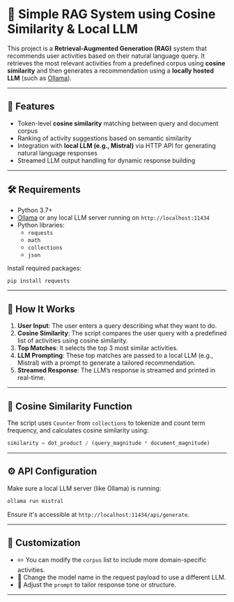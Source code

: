 
# 🧠 Simple RAG System using Cosine Similarity & Local LLM

This project is a **Retrieval-Augmented Generation (RAG)** system that recommends user activities based on their natural language query. It retrieves the most relevant activities from a predefined corpus using **cosine similarity** and then generates a recommendation using a **locally hosted LLM** (such as [Ollama](https://ollama.com/)).

---

## 🚀 Features

- Token-level **cosine similarity** matching between query and document corpus
- Ranking of activity suggestions based on semantic similarity
- Integration with **local LLM (e.g., Mistral)** via HTTP API for generating natural language responses
- Streamed LLM output handling for dynamic response building

---

## 🛠️ Requirements

- Python 3.7+
- [Ollama](https://ollama.com/) or any local LLM server running on `http://localhost:11434`
- Python libraries:
  - `requests`
  - `math`
  - `collections`
  - `json`

Install required packages:

```bash
pip install requests
```

---

## 🧪 How It Works

1. **User Input**: The user enters a query describing what they want to do.
2. **Cosine Similarity**: The script compares the user query with a predefined list of activities using cosine similarity.
3. **Top Matches**: It selects the top 3 most similar activities.
4. **LLM Prompting**: These top matches are passed to a local LLM (e.g., Mistral) with a prompt to generate a tailored recommendation.
5. **Streamed Response**: The LLM’s response is streamed and printed in real-time.

---

## 🧠 Cosine Similarity Function

The script uses `Counter` from `collections` to tokenize and count term frequency, and calculates cosine similarity using:

```python
similarity = dot_product / (query_magnitude * document_magnitude)
```

---

## ⚙️ API Configuration

Make sure a local LLM server (like Ollama) is running:

```bash
ollama run mistral
```

Ensure it's accessible at `http://localhost:11434/api/generate`.

---

## 🧰 Customization

- ✏️ You can modify the `corpus` list to include more domain-specific activities.
- 🧠 Change the model name in the request payload to use a different LLM.
- 📜 Adjust the `prompt` to tailor response tone or structure.

---

